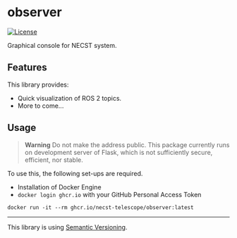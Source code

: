 # observer

[![License](https://img.shields.io/badge/license-MIT-blue.svg?label=License&style=flat-square)](https://github.com/necst-telescope/observer/blob/main/LICENSE)

Graphical console for NECST system.

## Features

This library provides:

- Quick visualization of ROS 2 topics.
- More to come...

## Usage

> **Warning**
> Do not make the address public. This package currently runs on development server of
> Flask, which is not sufficiently secure, efficient, nor stable.

To use this, the following set-ups are required.

- Installation of Docker Engine
- `docker login ghcr.io` with your GitHub Personal Access Token

```shell
docker run -it --rm ghcr.io/necst-telescope/observer:latest
```

---

This library is using [Semantic Versioning](https://semver.org).
